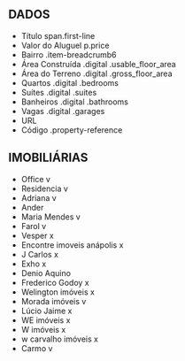 ## DADOS
- Título span.first-line
- Valor do Aluguel p.price
- Bairro .item-breadcrumb6
- Área Construída .digital .usable_floor_area
- Área do Terreno .digital .gross_floor_area
- Quartos .digital .bedrooms
- Suítes .digital .suites
- Banheiros .digital .bathrooms
- Vagas .digital .garages
- URL
- Código .property-reference

## IMOBILIÁRIAS
- Office v
- Residencia v
- Adriana v
- Ander
- Maria Mendes v
- Farol v
- Vesper x
- Encontre imoveis anápolis x
- J Carlos x
- Exho x
- Denio Aquino 
- Frederico Godoy x
- Welington imóveis x
- Morada imóveis v
- Lúcio Jaime x 
- WE imóveis x
- W imóveis x
- w carvalho imóveis x
- Carmo v
